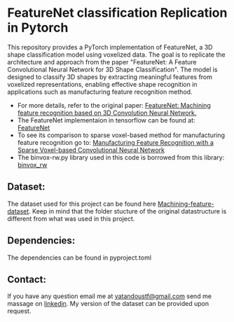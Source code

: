 
# FeatureNet classification Replication in Pytorch

This repository provides a PyTorch implementation of FeatureNet, a 3D shape classification model using voxelized data. The goal is to replicate the architecture and approach from the paper "FeatureNet: A Feature Convolutional Neural Network for 3D Shape Classification". The model is designed to classify 3D shapes by extracting meaningful features from voxelized representations, enabling effective shape recognition in applications such as manufacturing feature recognition method.


- For more details, refer to the original paper: [FeatureNet: Machining feature recognition based on 3D Convolution Neural Network.](https://www.sciencedirect.com/science/article/pii/S0010448518301349)
- The FeatureNet implementaion in tensorflow can be found at: [FeatureNet](https://gitlab.com/qub_femg/machine-learning/featurenet-tensorflow-2) 
- To see its comparison to sparse voxel-based method for manufacturing feature recognition go to:   [Manufacturing Feature Recognition with a Sparse Voxel-based Convolutional Neural Network](https://asmedigitalcollection.asme.org/computingengineering/article/25/3/031002/1210226)
- The binvox-rw.py library used in this code is borrowed from this library: [binvox_rw](https://github.com/dimatura/binvox-rw-py)


## Dataset:
The dataset used for this project can be found here [Machining-feature-dataset](https://github.com/madlabub/Machining-feature-dataset). Keep in mind that the folder stucture of the original datastructure is different from what was used in this project.


## Dependencies:
The dependencies can be found in pyproject.toml


## Contact:
If you have any question email me at vatandoustf@gmail.com send me massage on [linkedin](https://www.linkedin.com/in/farzad-vatandoust/).
My version of the dataset can be provided upon request.







